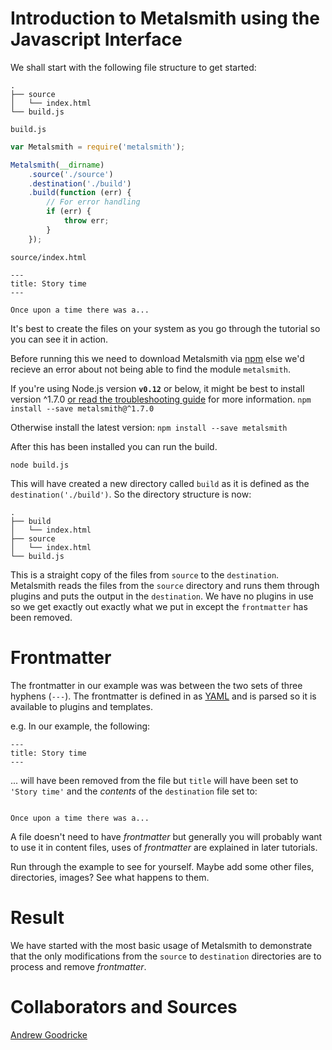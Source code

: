 # Introduction to Metalsmith using the Javascript Interface

We shall start with the following file structure to get started:
```
.
├── source
│   └── index.html
└── build.js
```


`build.js`
```js
var Metalsmith = require('metalsmith');

Metalsmith(__dirname)
    .source('./source')
    .destination('./build')
    .build(function (err) {
        // For error handling
        if (err) {
            throw err;
        }
    });
```


`source/index.html`
```
---
title: Story time
---

Once upon a time there was a...
```


It's best to create the files on your system as you go through the tutorial so you can see it in action.

Before running this we need to download Metalsmith via [npm](https://www.npmjs.com/) else we'd recieve an error about not being able to find the module `metalsmith`.

If you're using Node.js version **`v0.12`** or below, it might be best to install version ^1.7.0 [or read the troubleshooting guide](https://github.com/segmentio/metalsmith#troubleshooting) for more information.
```npm install --save metalsmith@^1.7.0```

Otherwise install the latest version:
```npm install --save metalsmith```

After this has been installed you can run the build.

```node build.js```

This will have created a new directory called `build` as it is defined as the `destination('./build')`.  So the directory structure is now:
```
.
├── build
│   └── index.html
├── source
│   └── index.html
└── build.js
```

This is a straight copy of the files from `source` to the `destination`. Metalsmith reads the files from the `source` directory and runs them through plugins and puts the output in the `destination`. We have no plugins in use so we get exactly out exactly what we put in except the `frontmatter` has been removed.

# Frontmatter
The frontmatter in our example was was between the two sets of three hyphens (`---`). The frontmatter is defined in as [YAML](https://en.wikipedia.org/wiki/YAML) and is parsed so it is available to plugins and templates.

e.g. In our example, the following:
```
---
title: Story time
---
```
... will have been removed from the file but `title` will have been set to `'Story time'` and the *contents* of the `destination` file set to:
```

Once upon a time there was a...
```

A file doesn't need to have *frontmatter* but generally you will probably want to use it in content files, uses of *frontmatter* are explained in later tutorials.

Run through the example to see for yourself. Maybe add some other files, directories, images? See what happens to them.

# Result
We have started with the most basic usage of Metalsmith to demonstrate that the only modifications from the `source` to `destination` directories are to process and remove *frontmatter*.

# Collaborators and Sources
[Andrew Goodricke](http://andrewgoodricke.com/)
